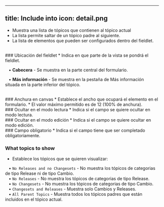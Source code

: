 
---
title: Include into
icon: detail.png
---
* Muestra una lista de tópicos que contienen al tópico actual
* La lista permite saltar de un tópico padre al siguiente.
* La lista de elementos que pueden ser configurados dentro del fieldlet.

<br />
### Ubicación del fieldlet
* Indica en que parte de la vista se pondrá el fieldlet. <br />

&nbsp; &nbsp;• **Cabecera** - Se muestra en la parte central del formulario. <br />

&nbsp; &nbsp;• **Más información** - Se muestra en la pestaña de Más información situada en la parte inferior del tópico.<br />

<br />
### Anchura en canvas
* Establece el ancho que ocupará el elemento en el formulario.
* El valor máximo permitido es de 12 (100% de anchura).

<br />
### Ocultar en el modo lectura
* Indica si el campo se quiere ocultar en modo lectura.

<br />
### Ocultar en el modo edición
* Indica si el campo se quiere ocultar en modo edición.

<br />
### Campo obligatorio
* Indica si el campo tiene que ser completado obligatoriamente.

### What topics to show
* Establece los tópicos que se quieren visualizar: <br />

&nbsp; &nbsp;• `No Releases and no Changesets` - No muestra los tópicos de categorias de tipo Release ni de tipo Cambio. <br />
&nbsp; &nbsp;• `No Releases`  -  No muestra los tópicos de categorias de tipo Release. <br />
&nbsp; &nbsp;• `No Changesets` -  No muestra los tópicos de categorias de tipo Cambio. <br />
&nbsp; &nbsp;• `Changesets and Releases` - Muestra solo Cambios y Releases. <br />
&nbsp; &nbsp;• `All Parent Topics` - Muestra todos los tópicos padres que están incluidos en el tópico actual.
